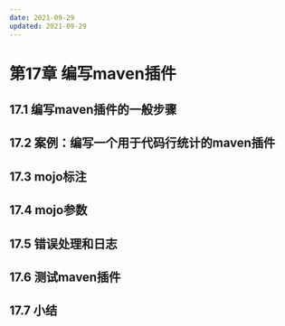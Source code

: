 ```yaml
---
date: 2021-09-29
updated: 2021-09-29
---
```


# 第17章 编写maven插件

## 17.1 编写maven插件的一般步骤

## 17.2 案例：编写一个用于代码行统计的maven插件

## 17.3 mojo标注

## 17.4 mojo参数

## 17.5 错误处理和日志

## 17.6 测试maven插件

## 17.7 小结
